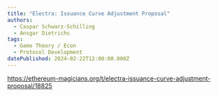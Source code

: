 ```yaml
---
title: "Electra: Issuance Curve Adjustment Proposal"
authors:
  - Caspar Schwarz-Schilling
  - Ansgar Dietrichs
tags:
  - Game Theory / Econ
  - Protocol Development
datePublished: 2024-02-22T12:00:00.000Z
---
```


<https://ethereum-magicians.org/t/electra-issuance-curve-adjustment-proposal/18825>
